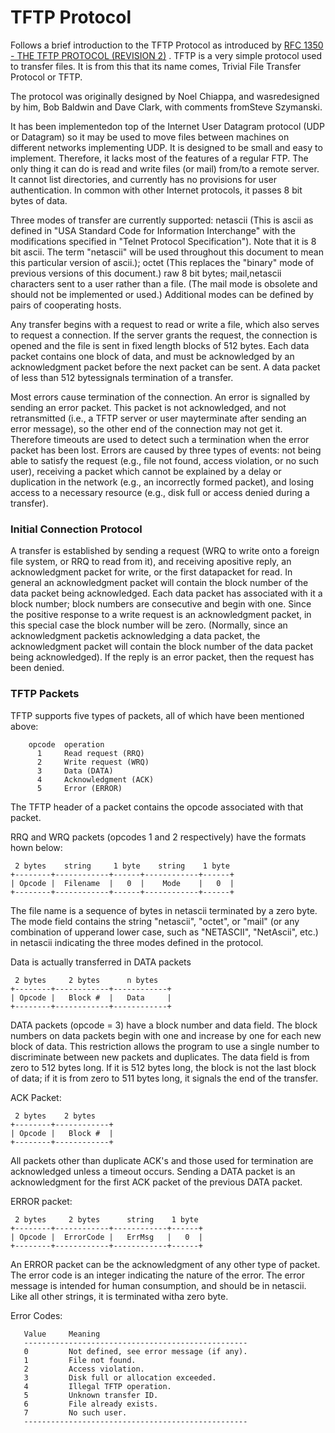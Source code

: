 # TFTP Protocol
Follows a brief introduction to the TFTP Protocol as introduced by
[RFC 1350 -  THE TFTP PROTOCOL (REVISION 2)](https://tools.ietf.org/html/rfc1350)
. TFTP is a very simple protocol used to transfer files. It is from this that
its name comes, Trivial File Transfer Protocol or TFTP.

The protocol was originally designed by Noel Chiappa, and wasredesigned by him,
Bob Baldwin and Dave Clark, with comments fromSteve Szymanski.

It has been implementedon top of the Internet User Datagram protocol (UDP or
Datagram) so it may be used to move files between machines on different networks
implementing UDP. It is designed to be small and easy to implement. Therefore,
it lacks most of the features of a regular FTP. The only thing it can do is read
and write files (or mail) from/to a remote server. It cannot list directories,
and currently has no provisions for user authentication. In common with other
Internet protocols, it passes 8 bit bytes of data.

Three modes of transfer are currently supported: netascii (This is ascii as
defined in "USA Standard Code for Information Interchange" with the
modifications specified in "Telnet Protocol Specification"). Note that it is 8
bit ascii. The term "netascii" will be used throughout this document to mean
this particular version of ascii.); octet (This replaces the "binary" mode of
previous versions of this document.) raw 8 bit bytes; mail,netascii characters
sent to a user rather than a file. (The mail mode is obsolete and should not be
implemented or used.)  Additional modes can be defined by pairs of cooperating
hosts.

Any transfer begins with a request to read or write a file, which also serves to
request a connection. If the server grants the request, the connection is opened
and the file is sent in fixed length blocks of 512 bytes. Each data packet
contains one block of data, and must be acknowledged by an acknowledgment packet
before the next packet can be sent. A data packet of less than 512 bytessignals
termination of a transfer.

Most errors cause termination of the connection. An error is signalled by
sending an error packet. This packet is not acknowledged, and not retransmitted
(i.e., a TFTP server or user mayterminate after sending an error message), so
the other end of the connection may not get it. Therefore timeouts are used to
detect such a termination when the error packet has been lost. Errors are caused
by three types of events: not being able to satisfy the request (e.g., file not
found, access violation, or no such user), receiving a packet which cannot be
explained by a delay or duplication in the network (e.g., an incorrectly formed
packet), and losing access to a necessary resource (e.g., disk full or access
denied during a transfer).

### Initial Connection Protocol
A transfer is established by sending a request (WRQ to write onto a foreign file
system, or RRQ to read from it), and receiving apositive reply, an
acknowledgment packet for write, or the first datapacket for read. In general an
acknowledgment packet will contain the block number of the data packet being
acknowledged. Each data packet has associated with it a block number; block
numbers are consecutive and begin with one. Since the positive response to a
write request is an acknowledgment packet, in this special case the block number
will be zero. (Normally, since an acknowledgment packetis acknowledging a data
packet, the acknowledgment packet will contain the block number of the data
packet being acknowledged). If the reply is an error packet, then the request
has been denied.

### TFTP Packets
TFTP supports five types of packets, all of which have been mentioned above:
```
    opcode  operation
      1     Read request (RRQ)
      2     Write request (WRQ)
      3     Data (DATA)
      4     Acknowledgment (ACK)
      5     Error (ERROR)
```
The TFTP header of a packet contains the opcode associated with that packet.

RRQ and WRQ packets (opcodes 1 and 2 respectively) have the formats hown below:
```
 2 bytes    string     1 byte    string    1 byte
+--------+------------+------+------------+------+
| Opcode |  Filename  |   0  |    Mode    |   0  |
+--------+------------+------+------------+------+
```
The file name is a sequence of bytes in netascii terminated by a zero byte. The
mode field contains the string "netascii", "octet", or "mail" (or any
combination of upperand lower case, such as "NETASCII", "NetAscii", etc.) in
netascii indicating the three modes defined in the protocol.

Data is actually transferred in DATA packets
```
 2 bytes     2 bytes      n bytes
+--------+------------+------------+
| Opcode |   Block #  |   Data     |
+--------+------------+------------+

```
DATA packets (opcode = 3) have a block number and data field. The block numbers
on data packets begin with one and increase by one for each new block of data.
This restriction allows the program to use a single number to discriminate
between new packets and duplicates. The data field is from zero to 512 bytes
long. If it is 512 bytes long, the block is not the last block of data; if it is
from zero to 511 bytes long, it signals the end of the transfer.

ACK Packet:
```
 2 bytes    2 bytes
+--------+------------+
| Opcode |   Block #  |
+--------+------------+
```
All packets other than duplicate ACK's and those used for termination are
acknowledged unless a timeout occurs. Sending a DATA packet is an acknowledgment
for the first ACK packet of the previous DATA packet.

ERROR packet:
```
 2 bytes     2 bytes      string    1 byte
+--------+------------+------------+------+
| Opcode |  ErrorCode |   ErrMsg   |   0  |
+--------+------------+------------+------+
```
An ERROR packet can be the acknowledgment of any other type of packet. The error
code is an integer indicating the nature of the error. The error message is
intended for human consumption, and should be in netascii. Like all other
strings, it is terminated witha zero byte.

Error Codes:
```
   Value     Meaning
   --------------------------------------------------
   0         Not defined, see error message (if any).
   1         File not found.
   2         Access violation.
   3         Disk full or allocation exceeded.
   4         Illegal TFTP operation.
   5         Unknown transfer ID.
   6         File already exists.
   7         No such user.
   --------------------------------------------------
```
